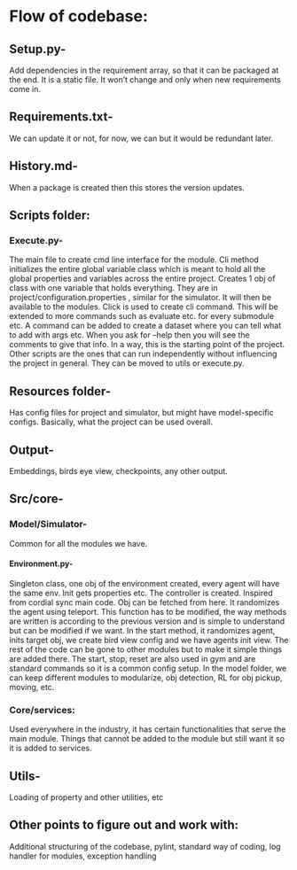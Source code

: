 # Flow of codebase:

## Setup.py- 
Add dependencies in the requirement array, so that it can be packaged at the end. It is a static file. It won’t change and only when new requirements come in.

## Requirements.txt- 
We can update it or not, for now, we can but it would be redundant later.

## History.md- 
When a package is created then this stores the version updates.

## Scripts folder:
### Execute.py-
The main file to create cmd line interface for the module. Cli method initializes the entire global variable class which is meant to hold all the global properties and variables across the entire project. Creates 1 obj of class with one variable that holds everything. They are in project/configuration.properties , similar for the simulator. It will then be available to the modules. Click is used to create cli command. This will be extended to more commands such as evaluate etc. for every submodule etc. A command can be added to create a dataset where you can tell what to add with args etc. When you ask for –help then you will see the comments to give that info. In a way, this is the starting point of the project. Other scripts are the ones that can run independently without influencing the project in general. They can be moved to utils or execute.py. 

## Resources folder-
Has config files for project and simulator, but might have model-specific configs. Basically, what the project can be used overall. 

## Output-
Embeddings, birds eye view, checkpoints, any other output. 

## Src/core-
### Model/Simulator-
Common for all the modules we have. 

#### Environment.py- 
Singleton class, one obj of the environment created, every agent will have the same env. Init gets properties etc. The controller is created. Inspired from cordial sync main code. Obj can be fetched from here. It randomizes the agent using teleport. This function has to be modified, the way methods are written is according to the previous version and is simple to understand but can be modified if we want. In the start method, it randomizes agent, inits target obj, we create bird view config and we have agents init view. The rest of the code can be gone to other modules but to make it simple things are added there. The start, stop, reset are also used in gym and are standard commands so it is a common config setup. 
In the model folder, we can keep different modules to modularize, obj detection, RL for obj pickup, moving, etc. 

### Core/services:
Used everywhere in the industry, it has certain functionalities that serve the main module. Things that cannot be added to the module but still want it so it is added to services. 

## Utils-
Loading of property and other utilities, etc



## Other points to figure out and work with:
Additional structuring of the codebase, pylint, standard way of coding, log handler for modules, exception handling
